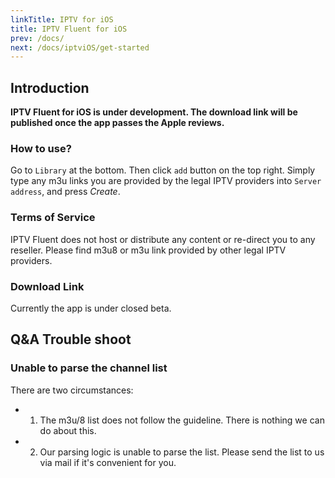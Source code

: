 ```yaml
---
linkTitle: IPTV for iOS
title: IPTV Fluent for iOS
prev: /docs/
next: /docs/iptviOS/get-started
---
```


<!--next: /docs/iptviOS/get-started-->

## Introduction

**IPTV Fluent for iOS is under development. The download link will be published once the app passes the Apple reviews.**

<!--IPTV Fluent is a powerful software solution designed for seamless IPTV streaming and management.

This section covers tutorial how to use IPTV Fluent for iOS and iPadOS.

{{< cards >}}
  {{< card link="get-started" title="Get-Started" icon="template" >}}
  {{< card link="configurations" title="Configurations" icon="adjustments" >}}
  {{< card link="iptvplus" title="What's in IPTV Plus" icon="sparkles" >}}
  {{< card link="updatelog" title="Update log" icon="sparkles" >}}
{{< /cards >}}-->

### How to use?

Go to `Library` at the bottom. Then click `add` button on the top right. Simply type any m3u links you are provided by the legal IPTV providers into `Server address`,  and press _Create_.

### Terms of Service

IPTV Fluent does not host or distribute any content or re-direct you to any reseller. Please find m3u8 or m3u link provided by other legal IPTV providers.

### Download Link

Currently the app is under closed beta.

<!--[![image](https://camo.githubusercontent.com/8a2321d73cec1670332518565fe519cd7141e4eb76976cbc2fbff390142a8f03/68747470733a2f2f696d672e7768616c656e61732e636f6d3a3238332f696d6167652f3230323230373134313231353337352e706e67)](https://apps.apple.com/us/app/zzz/idxxxxxxxxxxxxx)-->

## Q&A Trouble shoot

### Unable to parse the channel list

There are two circumstances:

- 1. The m3u/8 list does not follow the guideline. There is nothing we can do about this.

- 2. Our parsing logic is unable to parse the list. Please send the list to us via mail if it's convenient for you.
